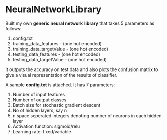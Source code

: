 # NeuralNetworkLibrary

Built my own **generic neural network library** that takes 5 parameters as follows:
1. config.txt
2. training_data_features - (one hot encoded)
3. training_data_targetValue - (one hot encoded)
4. testing_data_features - (one hot encoded)
5. testing_data_targetValue - (one hot encoded)

It outputs the accuracy on test data and also plots the confusion matrix to give a visual representation of the results of classifier. <br/>

A sample **config.txt** is attached. It has 7 parameters:
1. Number of input features
2. Number of output classes
3. Batch size for stochastic gradient descent
4. No of hidden layers, say n
5. n space seperated integers denoting number of neurons in each hidden layer
6. Activation function: sigmoid/relu
7. Learning rate: fixed/variable
